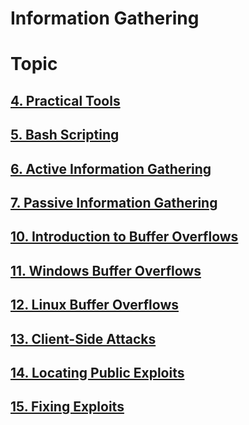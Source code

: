# **Information Gathering**

</div>

# **Topic**

## **[4. Practical Tools](https://github.com/MrKQ711/Information_Gathering/tree/main/Information_Gathering/4.%20Practical%20Tools)**
## **[5. Bash Scripting](https://github.com/MrKQ711/Information_Gathering/tree/main/Information_Gathering/5.%20Bash%20Scripting)**
## **[6. Active Information Gathering](https://github.com/MrKQ711/Information_Gathering/tree/main/Information_Gathering/6.%20Active%20Information%20Gathering)**
## **[7. Passive Information Gathering](https://github.com/MrKQ711/Information_Gathering/tree/main/Information_Gathering/7.%20Passive%20Information%20Gatheringhttps://github.com/MrKQ711/Information_Gathering/tree/main/Information_Gathering/7.%20Passive%20Information%20Gathering)**
## **[10. Introduction to Buffer Overflows](https://github.com/MrKQ711/Information_Gathering/tree/main/Information_Gathering/10.%20Introduction%20to%20Buffer%20Overflows)**
## **[11. Windows Buffer Overflows](https://github.com/MrKQ711/Information_Gathering/tree/main/Information_Gathering/11.%20Windows%20Buffer%20Overflows)**
## **[12. Linux Buffer Overflows](https://github.com/MrKQ711/Information_Gathering/tree/main/Information_Gathering/12.%20Linux%20Buffer%20Overflows)**
## **[13. Client-Side Attacks](https://github.com/MrKQ711/Information_Gathering/tree/main/Information_Gathering/13.%20Client-Side%20Attacks)**
## **[14. Locating Public Exploits](https://github.com/MrKQ711/Information_Gathering/tree/main/Information_Gathering/14.%20Locating%20Public%20Exploits)**
## **[15. Fixing Exploits](https://github.com/MrKQ711/Information_Gathering/tree/main/Information_Gathering/15.%20Fixing%20Exploits)**
